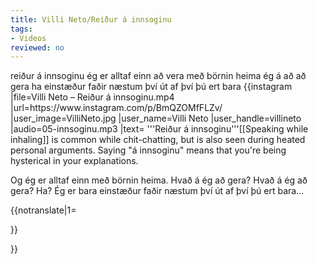 ```yaml
---
title: Villi Neto/Reiður á innsoginu
tags:
- Videos
reviewed: no
---
```

<vocabulary>
reiður
á innsoginu
ég er
alltaf
einn
að vera með
börnin
heima
ég á að
að gera
ha
einstæður
faðir
næstum því
út af því
þú ert
bara
</vocabulary>
{{instagram
|file=Villi Neto – Reiður á innsoginu.mp4
|url=https://www.instagram.com/p/BmQZOMfFLZv/
|user_image=VilliNeto.jpg
|user_name=Villi Neto
|user_handle=villineto
|audio=05-innsoginu.mp3
|text=
'''Reiður á innsoginu'''<note>[[Speaking while inhaling]] is common while chit-chatting, but is also seen during heated personal arguments. Saying "á innsoginu" means that you're being hysterical in your explanations.</note>

Og ég er alltaf einn með börnin heima. Hvað á ég að gera? Hvað á ég að gera? Ha? Ég er bara einstæður faðir næstum því út af því þú ert bara...

{{notranslate|1=
<div class="video-explanation">

</div>
}}

}}
